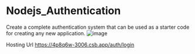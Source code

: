 # Nodejs_Authentication
Create a complete authentication system that can be used as a starter code for creating any new application.
![image](https://github.com/abhishekvikram19/Nodejs_Authentication/assets/24250895/d88f9760-05d3-4dd9-886f-101d8eed2296)

Hosting Url
https://4p8q6w-3006.csb.app/auth/login

